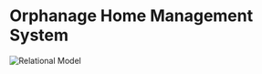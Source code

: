 # Orphanage Home Management System
![Relational Model](https://user-images.githubusercontent.com/83693139/198864778-16c55086-a721-4864-8132-73575107a544.jpg)

